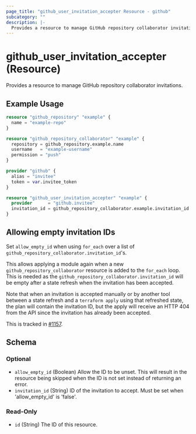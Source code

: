 ```yaml
---
page_title: "github_user_invitation_accepter Resource - github"
subcategory: ""
description: |-
  Provides a resource to manage GitHub repository collaborator invitations.
---
```


# github_user_invitation_accepter (Resource)

Provides a resource to manage GitHub repository collaborator invitations.

## Example Usage

```terraform
resource "github_repository" "example" {
  name = "example-repo"
}

resource "github_repository_collaborator" "example" {
  repository = github_repository.example.name
  username   = "example-username"
  permission = "push"
}

provider "github" {
  alias = "invitee"
  token = var.invitee_token
}

resource "github_user_invitation_accepter" "example" {
  provider      = "github.invitee"
  invitation_id = github_repository_collaborator.example.invitation_id
}
```

## Allowing empty invitation IDs

Set `allow_empty_id` when using `for_each` over a list of `github_repository_collaborator.invitation_id`'s.

This allows applying a module again when a new `github_repository_collaborator` resource is added to the `for_each` loop. This is needed as the `github_repository_collaborator.invitation_id` will be empty after a state refresh when the invitation has been accepted.

Note that when an invitation is accepted manually or by another tool between a state refresh and a `terraform apply` using that refreshed state, the plan will contain the invitation ID, but the apply will receive an HTTP 404 from the API since the invitation has already been accepted.

This is tracked in [#1157](https://github.com/integrations/terraform-provider-github/issues/1157).

<!-- schema generated by tfplugindocs -->
## Schema

### Optional

- `allow_empty_id` (Boolean) Allow the ID to be unset. This will result in the resource being skipped when the ID is not set instead of returning an error.
- `invitation_id` (String) ID of the invitation to accept. Must be set when 'allow_empty_id' is 'false'.

### Read-Only

- `id` (String) The ID of this resource.
